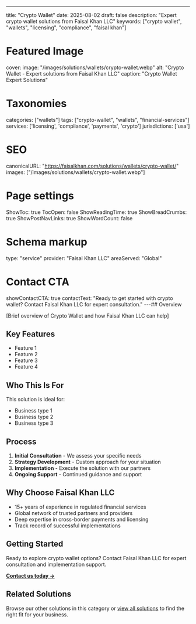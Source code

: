 ---
title: "Crypto Wallet"
date: 2025-08-02
draft: false
description: "Expert crypto wallet solutions from Faisal Khan LLC"
keywords: ["crypto wallet", "wallets", "licensing", "compliance", "faisal khan"]

# Featured Image
cover:
    image: "/images/solutions/wallets/crypto-wallet.webp"
    alt: "Crypto Wallet - Expert solutions from Faisal Khan LLC"
    caption: "Crypto Wallet Expert Solutions"

# Taxonomies
categories: ["wallets"]
tags: ["crypto-wallet", "wallets", "financial-services"]
services: ['licensing', 'compliance', 'payments', 'crypto']
jurisdictions: ['usa']

# SEO
canonicalURL: "https://faisalkhan.com/solutions/wallets/crypto-wallet/"
images: ["/images/solutions/wallets/crypto-wallet.webp"]

# Page settings
ShowToc: true
TocOpen: false
ShowReadingTime: true
ShowBreadCrumbs: true
ShowPostNavLinks: true
ShowWordCount: false

# Schema markup
type: "service"
provider: "Faisal Khan LLC"
areaServed: "Global"

# Contact CTA
showContactCTA: true
contactText: "Ready to get started with crypto wallet? Contact Faisal Khan LLC for expert consultation."
---## Overview

[Brief overview of Crypto Wallet and how Faisal Khan LLC can help]

## Key Features

- Feature 1
- Feature 2  
- Feature 3
- Feature 4

## Who This Is For

This solution is ideal for:

- Business type 1
- Business type 2
- Business type 3

## Process

1. **Initial Consultation** - We assess your specific needs
2. **Strategy Development** - Custom approach for your situation  
3. **Implementation** - Execute the solution with our partners
4. **Ongoing Support** - Continued guidance and support

## Why Choose Faisal Khan LLC

- 15+ years of experience in regulated financial services
- Global network of trusted partners and providers
- Deep expertise in cross-border payments and licensing
- Track record of successful implementations

## Getting Started

Ready to explore crypto wallet options? Contact Faisal Khan LLC for expert consultation and implementation support.

**[Contact us today →](mailto:contact@faisalkhan.com)**

## Related Solutions

Browse our other solutions in this category or [view all solutions](/solutions/) to find the right fit for your business.
